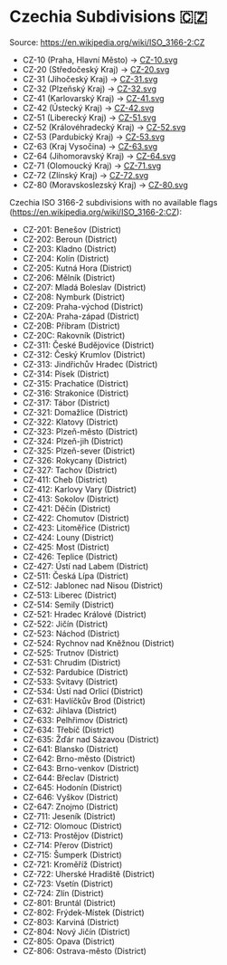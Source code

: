 # Czechia Subdivisions 🇨🇿

Source: https://en.wikipedia.org/wiki/ISO_3166-2:CZ

* CZ-10 (Praha, Hlavní Město) -> [CZ-10.svg](https://github.com/amckenna41/iso3166-flag-icons/blob/main/iso3166-2-icons/CZ/CZ-10.svg)
* CZ-20 (Středočeský Kraj) -> [CZ-20.svg](https://github.com/amckenna41/iso3166-flag-icons/blob/main/iso3166-2-icons/CZ/CZ-20.svg)
* CZ-31 (Jihočeský Kraj) -> [CZ-31.svg](https://github.com/amckenna41/iso3166-flag-icons/blob/main/iso3166-2-icons/CZ/CZ-31.svg)
* CZ-32 (Plzeňský Kraj) -> [CZ-32.svg](https://github.com/amckenna41/iso3166-flag-icons/blob/main/iso3166-2-icons/CZ/CZ-32.svg)
* CZ-41 (Karlovarský Kraj) -> [CZ-41.svg](https://github.com/amckenna41/iso3166-flag-icons/blob/main/iso3166-2-icons/CZ/CZ-41.svg)
* CZ-42 (Ústecký Kraj) -> [CZ-42.svg](https://github.com/amckenna41/iso3166-flag-icons/blob/main/iso3166-2-icons/CZ/CZ-42.svg)
* CZ-51 (Liberecký Kraj) -> [CZ-51.svg](https://github.com/amckenna41/iso3166-flag-icons/blob/main/iso3166-2-icons/CZ/CZ-51.svg)
* CZ-52 (Královéhradecký Kraj) -> [CZ-52.svg](https://github.com/amckenna41/iso3166-flag-icons/blob/main/iso3166-2-icons/CZ/CZ-52.svg)
* CZ-53 (Pardubický Kraj) -> [CZ-53.svg](https://github.com/amckenna41/iso3166-flag-icons/blob/main/iso3166-2-icons/CZ/CZ-53.svg)
* CZ-63 (Kraj Vysočina) -> [CZ-63.svg](https://github.com/amckenna41/iso3166-flag-icons/blob/main/iso3166-2-icons/CZ/CZ-63.svg)
* CZ-64 (Jihomoravský Kraj) -> [CZ-64.svg](https://github.com/amckenna41/iso3166-flag-icons/blob/main/iso3166-2-icons/CZ/CZ-64.svg)
* CZ-71 (Olomoucký Kraj) -> [CZ-71.svg](https://github.com/amckenna41/iso3166-flag-icons/blob/main/iso3166-2-icons/CZ/CZ-71.svg)
* CZ-72 (Zlínský Kraj) -> [CZ-72.svg](https://github.com/amckenna41/iso3166-flag-icons/blob/main/iso3166-2-icons/CZ/CZ-72.svg)
* CZ-80 (Moravskoslezský Kraj) -> [CZ-80.svg](https://github.com/amckenna41/iso3166-flag-icons/blob/main/iso3166-2-icons/CZ/CZ-80.svg)

Czechia ISO 3166-2 subdivisions with no available flags (https://en.wikipedia.org/wiki/ISO_3166-2:CZ):

* CZ-201: Benešov (District)
* CZ-202: Beroun (District)
* CZ-203: Kladno (District)
* CZ-204: Kolín (District)
* CZ-205: Kutná Hora (District)
* CZ-206: Mělník (District)
* CZ-207: Mladá Boleslav (District)
* CZ-208: Nymburk (District)
* CZ-209: Praha-východ (District)
* CZ-20A: Praha-západ (District)
* CZ-20B: Příbram (District)
* CZ-20C: Rakovník (District)
* CZ-311: České Budějovice (District)
* CZ-312: Český Krumlov (District)
* CZ-313: Jindřichův Hradec (District)
* CZ-314: Písek (District)
* CZ-315: Prachatice (District)
* CZ-316: Strakonice (District)
* CZ-317: Tábor (District)
* CZ-321: Domažlice (District)
* CZ-322: Klatovy (District)
* CZ-323: Plzeň-město (District)
* CZ-324: Plzeň-jih (District)
* CZ-325: Plzeň-sever (District)
* CZ-326: Rokycany (District)
* CZ-327: Tachov (District)
* CZ-411: Cheb (District)
* CZ-412: Karlovy Vary (District)
* CZ-413: Sokolov (District)
* CZ-421: Děčín (District)
* CZ-422: Chomutov (District)
* CZ-423: Litoměřice (District)
* CZ-424: Louny (District)
* CZ-425: Most (District)
* CZ-426: Teplice (District)
* CZ-427: Ústí nad Labem (District)
* CZ-511: Česká Lípa (District)
* CZ-512: Jablonec nad Nisou (District)
* CZ-513: Liberec (District)
* CZ-514: Semily (District)
* CZ-521: Hradec Králové (District)
* CZ-522: Jičín (District)
* CZ-523: Náchod (District)
* CZ-524: Rychnov nad Kněžnou (District)
* CZ-525: Trutnov (District)
* CZ-531: Chrudim (District)
* CZ-532: Pardubice (District)
* CZ-533: Svitavy (District)
* CZ-534: Ústí nad Orlicí (District)
* CZ-631: Havlíčkův Brod (District)
* CZ-632: Jihlava (District)
* CZ-633: Pelhřimov (District)
* CZ-634: Třebíč (District)
* CZ-635: Žďár nad Sázavou (District)
* CZ-641: Blansko (District)
* CZ-642: Brno-město (District)
* CZ-643: Brno-venkov (District)
* CZ-644: Břeclav (District)
* CZ-645: Hodonín (District)
* CZ-646: Vyškov (District)
* CZ-647: Znojmo (District)
* CZ-711: Jeseník (District)
* CZ-712: Olomouc (District)
* CZ-713: Prostějov (District)
* CZ-714: Přerov (District)
* CZ-715: Šumperk (District)
* CZ-721: Kroměříž (District)
* CZ-722: Uherské Hradiště (District)
* CZ-723: Vsetín (District)
* CZ-724: Zlín (District)
* CZ-801: Bruntál (District)
* CZ-802: Frýdek-Místek (District)
* CZ-803: Karviná (District)
* CZ-804: Nový Jičín (District)
* CZ-805: Opava (District)
* CZ-806: Ostrava-město (District)